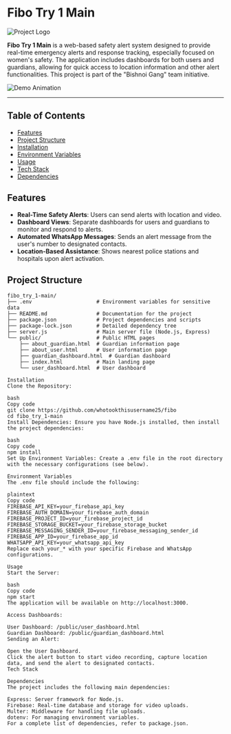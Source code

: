 # Fibo Try 1 Main

![Project Logo](https://example.com/project-logo.png) <!-- Replace with actual logo URL if available -->

**Fibo Try 1 Main** is a web-based safety alert system designed to provide real-time emergency alerts and response tracking, especially focused on women's safety. The application includes dashboards for both users and guardians, allowing for quick access to location information and other alert functionalities. This project is part of the "Bishnoi Gang" team initiative.

![Demo Animation](https://example.com/demo-animation.gif) <!-- Replace with an actual GIF URL if available -->

---

## Table of Contents

- [Features](#features)
- [Project Structure](#project-structure)
- [Installation](#installation)
- [Environment Variables](#environment-variables)
- [Usage](#usage)
- [Tech Stack](#tech-stack)
- [Dependencies](#dependencies)

## Features

- **Real-Time Safety Alerts**: Users can send alerts with location and video.
- **Dashboard Views**: Separate dashboards for users and guardians to monitor and respond to alerts.
- **Automated WhatsApp Messages**: Sends an alert message from the user's number to designated contacts.
- **Location-Based Assistance**: Shows nearest police stations and hospitals upon alert activation.

## Project Structure

```plaintext
fibo_try_1-main/
├── .env                     # Environment variables for sensitive data
├── README.md                # Documentation for the project
├── package.json             # Project dependencies and scripts
├── package-lock.json        # Detailed dependency tree
├── server.js                # Main server file (Node.js, Express)
└── public/                  # Public HTML pages
    ├── about_guardian.html  # Guardian information page
    ├── about_user.html      # User information page
    ├── guardian_dashboard.html  # Guardian dashboard
    ├── index.html           # Main landing page
    └── user_dashboard.html  # User dashboard

Installation
Clone the Repository:

bash
Copy code
git clone https://github.com/whotookthisusername25/fibo
cd fibo_try_1-main
Install Dependencies: Ensure you have Node.js installed, then install the project dependencies:

bash
Copy code
npm install
Set Up Environment Variables: Create a .env file in the root directory with the necessary configurations (see below).

Environment Variables
The .env file should include the following:

plaintext
Copy code
FIREBASE_API_KEY=your_firebase_api_key
FIREBASE_AUTH_DOMAIN=your_firebase_auth_domain
FIREBASE_PROJECT_ID=your_firebase_project_id
FIREBASE_STORAGE_BUCKET=your_firebase_storage_bucket
FIREBASE_MESSAGING_SENDER_ID=your_firebase_messaging_sender_id
FIREBASE_APP_ID=your_firebase_app_id
WHATSAPP_API_KEY=your_whatsapp_api_key
Replace each your_* with your specific Firebase and WhatsApp configurations.

Usage
Start the Server:

bash
Copy code
npm start
The application will be available on http://localhost:3000.

Access Dashboards:

User Dashboard: /public/user_dashboard.html
Guardian Dashboard: /public/guardian_dashboard.html
Sending an Alert:

Open the User Dashboard.
Click the alert button to start video recording, capture location data, and send the alert to designated contacts.
Tech Stack

Dependencies
The project includes the following main dependencies:

Express: Server framework for Node.js.
Firebase: Real-time database and storage for video uploads.
Multer: Middleware for handling file uploads.
dotenv: For managing environment variables.
For a complete list of dependencies, refer to package.json.
